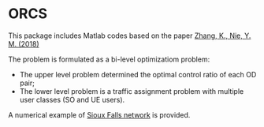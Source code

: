 # ORCS
  This package includes Matlab codes based on the paper
  [Zhang, K., Nie, Y. M. (2018)](https://www.sciencedirect.com/science/article/pii/S0968090X17303728) <br>
  
  The problem is formulated as a bi-level optimizatiom problem: <br>
  * The upper level problem determined the optimal control ratio of each OD pair; <br>
  * The lower level problem is a traffic assignment problem with multiple user classes (SO and UE users). <br>
  
  A numerical example of [Sioux Falls network](https://github.com/bstabler/TransportationNetworks) is provided.
